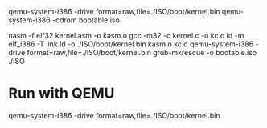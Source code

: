 qemu-system-i386 -drive format=raw,file=./ISO/boot/kernel.bin
qemu-system-i386 -cdrom bootable.iso

nasm -f elf32 kernel.asm -o kasm.o
gcc -m32 -c kernel.c -o kc.o
ld -m elf_i386 -T link.ld -o ./ISO/boot/kernel.bin kasm.o kc.o
qemu-system-i386 -drive format=raw,file=./ISO/boot/kernel.bin
grub-mkrescue -o bootable.iso ./ISO

# Run with QEMU

qemu-system-i386 -drive format=raw,file=./ISO/boot/kernel.bin
